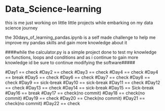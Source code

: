 # Data_Science-learning

this is me just working on little little projects while embarking on my data science journey

the 30days_of_learning_pandas.ipynb is a self made challenge to help me improve my pandas skills and gain more knowledge about it

####while the calculator.py is a simple project done to test my knowledge on functions, loops and conditions and as 
i continue to gain more knowledge id be sure to continue modifying the software#####

#Day1 == check
#Day2 == check
#Day3 == check
#Day4 == check
#Day4 == break
#Day5 == check
#Day6 == check
#Day7 == check
#Day8 == check
#Day9 == sick-break
#Day10 == sick-break
#Day11 == check
#Day12 == check
#Day13 == check
#Day14 == sick-break
#Day15 == Sick-break
#Day16 == break
#Day17 == check(no commit)
#Day18 == check(no commit)
#Day19 == check
#Day20 == Check(no commit)
#Day21 == check(no commit)
#Day22 == check
